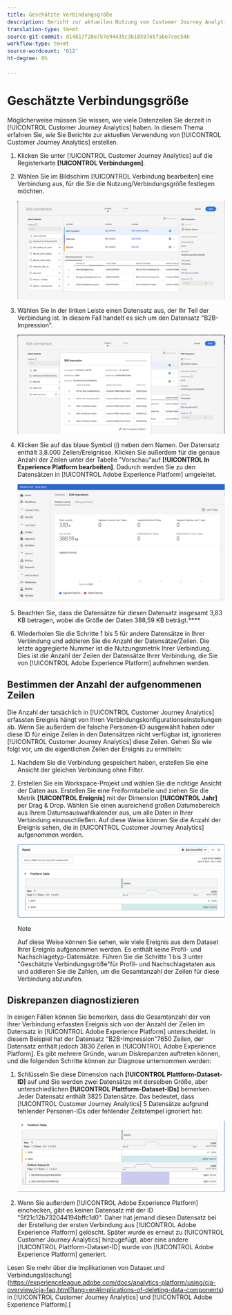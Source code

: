 ```yaml
---
title: Geschätzte Verbindungsgröße
description: Bericht zur aktuellen Nutzung von Customer Journey Analytics
translation-type: tm+mt
source-git-commit: d14817f28e757e94435c3b1059765fabe7cec54b
workflow-type: tm+mt
source-wordcount: '612'
ht-degree: 0%

---
```



# Geschätzte Verbindungsgröße

Möglicherweise müssen Sie wissen, wie viele Datenzeilen Sie derzeit in [!UICONTROL Customer Journey Analytics] haben. In diesem Thema erfahren Sie, wie Sie Berichte zur aktuellen Verwendung von [!UICONTROL Customer Journey Analytics] erstellen.

1. Klicken Sie unter [!UICONTROL Customer Journey Analytics] auf die Registerkarte **[!UICONTROL Verbindungen]**.
1. Wählen Sie im Bildschirm [!UICONTROL Verbindung bearbeiten] eine Verbindung aus, für die Sie die Nutzung/Verbindungsgröße festlegen möchten.

   ![Verbindung bearbeiten](assets/edit-connection.png)

1. Wählen Sie in der linken Leiste einen Datensatz aus, der Ihr Teil der Verbindung ist. In diesem Fall handelt es sich um den Datensatz &quot;B2B-Impression&quot;.

   ![Datensatz](assets/dataset.png)

1. Klicken Sie auf das blaue Symbol (i) neben dem Namen. Der Datensatz enthält 3,8.000 Zeilen/Ereignisse. Klicken Sie außerdem für die genaue Anzahl der Zeilen unter der Tabelle &quot;Vorschau&quot;auf **[!UICONTROL In Experience Platform bearbeiten]**. Dadurch werden Sie zu den Datensätzen in [!UICONTROL Adobe Experience Platform] umgeleitet.

   ![AEP-Dataset-Info](assets/data-size.png)

1. Beachten Sie, dass die Datensätze für diesen Datensatz insgesamt 3,83 KB betragen, wobei die Größe der Daten 388,59 KB beträgt.****

1. Wiederholen Sie die Schritte 1 bis 5 für andere Datensätze in Ihrer Verbindung und addieren Sie die Anzahl der Datensätze/Zeilen. Die letzte aggregierte Nummer ist die Nutzungsmetrik Ihrer Verbindung. Dies ist die Anzahl der Zeilen der Datensätze Ihrer Verbindung, die Sie von [!UICONTROL Adobe Experience Platform] aufnehmen werden.

## Bestimmen der Anzahl der aufgenommenen Zeilen

Die Anzahl der tatsächlich in [!UICONTROL Customer Journey Analytics] erfassten Ereignis hängt von Ihren Verbindungskonfigurationseinstellungen ab. Wenn Sie außerdem die falsche Personen-ID ausgewählt haben oder diese ID für einige Zeilen in den Datensätzen nicht verfügbar ist, ignorieren [!UICONTROL Customer Journey Analytics] diese Zeilen. Gehen Sie wie folgt vor, um die eigentlichen Zeilen der Ereignis zu ermitteln:

1. Nachdem Sie die Verbindung gespeichert haben, erstellen Sie eine Ansicht der gleichen Verbindung ohne Filter.
1. Erstellen Sie ein Workspace-Projekt und wählen Sie die richtige Ansicht der Daten aus. Erstellen Sie eine Freiformtabelle und ziehen Sie die Metrik **[!UICONTROL Ereignis]** mit der Dimension **[!UICONTROL Jahr]** per Drag &amp; Drop. Wählen Sie einen ausreichend großen Datumsbereich aus Ihrem Datumsauswahlkalender aus, um alle Daten in Ihrer Verbindung einzuschließen. Auf diese Weise können Sie die Anzahl der Ereignis sehen, die in [!UICONTROL Customer Journey Analytics] aufgenommen werden.

   ![Arbeitsbereich-Projekt](assets/event-number.png)

   >[!NOTE]
   >
   >Auf diese Weise können Sie sehen, wie viele Ereignis aus dem Dataset Ihrer Ereignis aufgenommen werden. Es enthält keine Profil- und Nachschlagetyp-Datensätze. Führen Sie die Schritte 1 bis 3 unter &quot;Geschätzte Verbindungsgröße&quot;für Profil- und Nachschlagetaten aus und addieren Sie die Zahlen, um die Gesamtanzahl der Zeilen für diese Verbindung abzurufen.

## Diskrepanzen diagnostizieren

In einigen Fällen können Sie bemerken, dass die Gesamtanzahl der von Ihrer Verbindung erfassten Ereignis sich von der Anzahl der Zeilen im Datensatz in [!UICONTROL Adobe Experience Platform] unterscheidet. In diesem Beispiel hat der Datensatz &quot;B2B-Impression&quot;7650 Zeilen, der Datensatz enthält jedoch 3830 Zeilen in [!UICONTROL Adobe Experience Platform]. Es gibt mehrere Gründe, warum Diskrepanzen auftreten können, und die folgenden Schritte können zur Diagnose unternommen werden:

1. Schlüsseln Sie diese Dimension nach **[!UICONTROL Plattform-Dataset-ID]** auf und Sie werden zwei Datensätze mit derselben Größe, aber unterschiedlichen **[!UICONTROL Plattform-Dataset-IDs]** bemerken. Jeder Datensatz enthält 3825 Datensätze. Das bedeutet, dass [!UICONTROL Customer Journey Analytics] 5 Datensätze aufgrund fehlender Personen-IDs oder fehlender Zeitstempel ignoriert hat:

   ![Aufschlüsselung](assets/data-size2.png)

1. Wenn Sie außerdem [!UICONTROL Adobe Experience Platform] einchecken, gibt es keinen Datensatz mit der ID &quot;5f21c12b732044194bffc1d0&quot;. Daher hat jemand diesen Datensatz bei der Erstellung der ersten Verbindung aus [!UICONTROL Adobe Experience Platform] gelöscht. Später wurde es erneut zu [!UICONTROL Customer Journey Analytics] hinzugefügt, aber eine andere [!UICONTROL Plattform-Dataset-ID] wurde von [!UICONTROL Adobe Experience Platform] generiert.

Lesen Sie mehr über die Implikationen von Dataset und Verbindungslöschung](https://experienceleague.adobe.com/docs/analytics-platform/using/cja-overview/cja-faq.html?lang=en#implications-of-deleting-data-components) in [!UICONTROL Customer Journey Analytics] und [!UICONTROL Adobe Experience Platform].[
